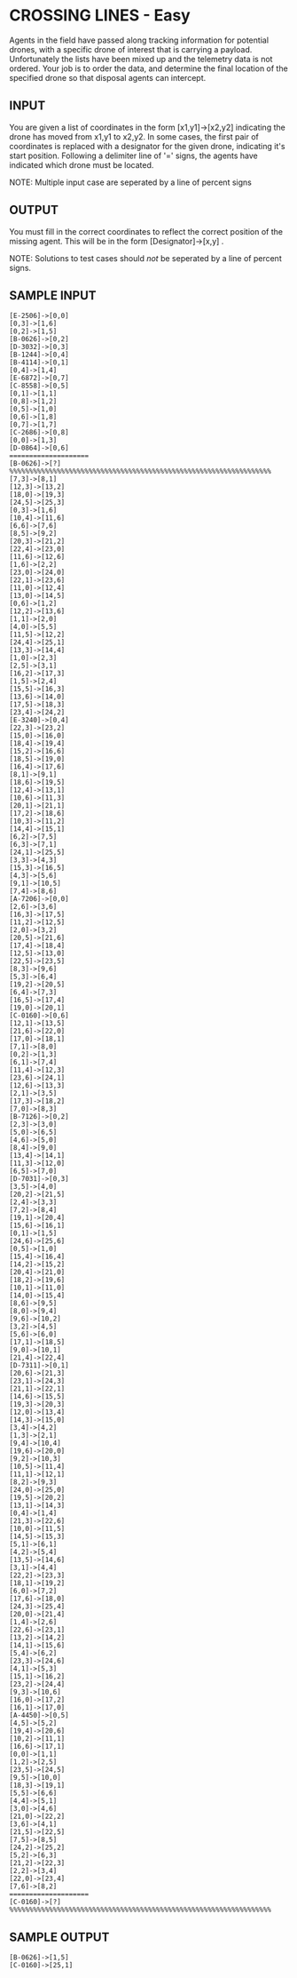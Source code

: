 <!-- RATING: EASY -->
<!-- NAME:  CROSSING LINES -->
<!-- GENERATOR: generate.pl -->
# CROSSING LINES - Easy

Agents in the field have passed along tracking information for potential drones, with a specific drone of interest that is carrying a payload. Unfortunately the lists have been mixed up and the telemetry data is not ordered. Your job is to order the data, and determine the final location of the specified drone so that disposal agents can intercept.

## INPUT
You are given a list of coordinates in the form [x1,y1]->[x2,y2] indicating the drone has moved from x1,y1 to x2,y2. In some cases, the first pair of coordinates is replaced with a designator for the given drone, indicating it's start position. Following a delimiter line of '=' signs, the agents have indicated which drone must be located. 

NOTE: Multiple input case are seperated by a line of percent signs

## OUTPUT
You must fill in the correct coordinates to reflect the correct position of the missing agent. This will be in the form [Designator]->[x,y] .

NOTE: Solutions to test cases should *not* be seperated by a line of percent signs.

## SAMPLE INPUT
	[E-2506]->[0,0]
	[0,3]->[1,6]
	[0,2]->[1,5]
	[B-0626]->[0,2]
	[D-3032]->[0,3]
	[B-1244]->[0,4]
	[B-4114]->[0,1]
	[0,4]->[1,4]
	[E-6872]->[0,7]
	[C-8558]->[0,5]
	[0,1]->[1,1]
	[0,8]->[1,2]
	[0,5]->[1,0]
	[0,6]->[1,8]
	[0,7]->[1,7]
	[C-2686]->[0,8]
	[0,0]->[1,3]
	[D-0864]->[0,6]
	====================
	[B-0626]->[?]
	%%%%%%%%%%%%%%%%%%%%%%%%%%%%%%%%%%%%%%%%%%%%%%%%%%%%%%%%%%%%%%%%%%
	[7,3]->[8,1]
	[12,3]->[13,2]
	[18,0]->[19,3]
	[24,5]->[25,3]
	[0,3]->[1,6]
	[10,4]->[11,6]
	[6,6]->[7,6]
	[8,5]->[9,2]
	[20,3]->[21,2]
	[22,4]->[23,0]
	[11,6]->[12,6]
	[1,6]->[2,2]
	[23,0]->[24,0]
	[22,1]->[23,6]
	[11,0]->[12,4]
	[13,0]->[14,5]
	[0,6]->[1,2]
	[12,2]->[13,6]
	[1,1]->[2,0]
	[4,0]->[5,5]
	[11,5]->[12,2]
	[24,4]->[25,1]
	[13,3]->[14,4]
	[1,0]->[2,3]
	[2,5]->[3,1]
	[16,2]->[17,3]
	[1,5]->[2,4]
	[15,5]->[16,3]
	[13,6]->[14,0]
	[17,5]->[18,3]
	[23,4]->[24,2]
	[E-3240]->[0,4]
	[22,3]->[23,2]
	[15,0]->[16,0]
	[18,4]->[19,4]
	[15,2]->[16,6]
	[18,5]->[19,0]
	[16,4]->[17,6]
	[8,1]->[9,1]
	[18,6]->[19,5]
	[12,4]->[13,1]
	[10,6]->[11,3]
	[20,1]->[21,1]
	[17,2]->[18,6]
	[10,3]->[11,2]
	[14,4]->[15,1]
	[6,2]->[7,5]
	[6,3]->[7,1]
	[24,1]->[25,5]
	[3,3]->[4,3]
	[15,3]->[16,5]
	[4,3]->[5,6]
	[9,1]->[10,5]
	[7,4]->[8,6]
	[A-7206]->[0,0]
	[2,6]->[3,6]
	[16,3]->[17,5]
	[11,2]->[12,5]
	[2,0]->[3,2]
	[20,5]->[21,6]
	[17,4]->[18,4]
	[12,5]->[13,0]
	[22,5]->[23,5]
	[8,3]->[9,6]
	[5,3]->[6,4]
	[19,2]->[20,5]
	[6,4]->[7,3]
	[16,5]->[17,4]
	[19,0]->[20,1]
	[C-0160]->[0,6]
	[12,1]->[13,5]
	[21,6]->[22,0]
	[17,0]->[18,1]
	[7,1]->[8,0]
	[0,2]->[1,3]
	[6,1]->[7,4]
	[11,4]->[12,3]
	[23,6]->[24,1]
	[12,6]->[13,3]
	[2,1]->[3,5]
	[17,3]->[18,2]
	[7,0]->[8,3]
	[B-7126]->[0,2]
	[2,3]->[3,0]
	[5,0]->[6,5]
	[4,6]->[5,0]
	[8,4]->[9,0]
	[13,4]->[14,1]
	[11,3]->[12,0]
	[6,5]->[7,0]
	[D-7031]->[0,3]
	[3,5]->[4,0]
	[20,2]->[21,5]
	[2,4]->[3,3]
	[7,2]->[8,4]
	[19,1]->[20,4]
	[15,6]->[16,1]
	[0,1]->[1,5]
	[24,6]->[25,6]
	[0,5]->[1,0]
	[15,4]->[16,4]
	[14,2]->[15,2]
	[20,4]->[21,0]
	[18,2]->[19,6]
	[10,1]->[11,0]
	[14,0]->[15,4]
	[8,6]->[9,5]
	[8,0]->[9,4]
	[9,6]->[10,2]
	[3,2]->[4,5]
	[5,6]->[6,0]
	[17,1]->[18,5]
	[9,0]->[10,1]
	[21,4]->[22,4]
	[D-7311]->[0,1]
	[20,6]->[21,3]
	[23,1]->[24,3]
	[21,1]->[22,1]
	[14,6]->[15,5]
	[19,3]->[20,3]
	[12,0]->[13,4]
	[14,3]->[15,0]
	[3,4]->[4,2]
	[1,3]->[2,1]
	[9,4]->[10,4]
	[19,6]->[20,0]
	[9,2]->[10,3]
	[10,5]->[11,4]
	[11,1]->[12,1]
	[8,2]->[9,3]
	[24,0]->[25,0]
	[19,5]->[20,2]
	[13,1]->[14,3]
	[0,4]->[1,4]
	[21,3]->[22,6]
	[10,0]->[11,5]
	[14,5]->[15,3]
	[5,1]->[6,1]
	[4,2]->[5,4]
	[13,5]->[14,6]
	[3,1]->[4,4]
	[22,2]->[23,3]
	[18,1]->[19,2]
	[6,0]->[7,2]
	[17,6]->[18,0]
	[24,3]->[25,4]
	[20,0]->[21,4]
	[1,4]->[2,6]
	[22,6]->[23,1]
	[13,2]->[14,2]
	[14,1]->[15,6]
	[5,4]->[6,2]
	[23,3]->[24,6]
	[4,1]->[5,3]
	[15,1]->[16,2]
	[23,2]->[24,4]
	[9,3]->[10,6]
	[16,0]->[17,2]
	[16,1]->[17,0]
	[A-4450]->[0,5]
	[4,5]->[5,2]
	[19,4]->[20,6]
	[10,2]->[11,1]
	[16,6]->[17,1]
	[0,0]->[1,1]
	[1,2]->[2,5]
	[23,5]->[24,5]
	[9,5]->[10,0]
	[18,3]->[19,1]
	[5,5]->[6,6]
	[4,4]->[5,1]
	[3,0]->[4,6]
	[21,0]->[22,2]
	[3,6]->[4,1]
	[21,5]->[22,5]
	[7,5]->[8,5]
	[24,2]->[25,2]
	[5,2]->[6,3]
	[21,2]->[22,3]
	[2,2]->[3,4]
	[22,0]->[23,4]
	[7,6]->[8,2]
	====================
	[C-0160]->[?]
	%%%%%%%%%%%%%%%%%%%%%%%%%%%%%%%%%%%%%%%%%%%%%%%%%%%%%%%%%%%%%%%%%%

## SAMPLE OUTPUT
	[B-0626]->[1,5]
	[C-0160]->[25,1]

